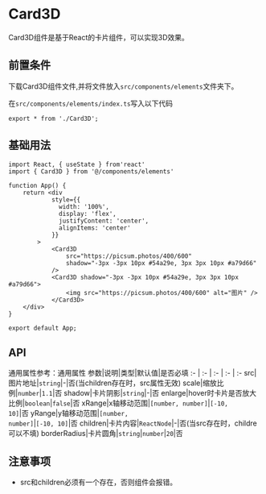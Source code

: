 # Card3D
Card3D组件是基于React的卡片组件，可以实现3D效果。

## 前置条件
下载Card3D组件文件,并将文件放入`src/components/elements`文件夹下。

在`src/components/elements/index.ts`写入以下代码
```tsx
export * from './Card3D';
```

## 基础用法
```tsx
import React, { useState } from'react'
import { Card3D } from '@/components/elements'

function App() {
    return <div
            style={{
              width: '100%',
              display: 'flex',
              justifyContent: 'center',
              alignItems: 'center'
            }}
        >
            <Card3D
                src="https://picsum.photos/400/600"
                shadow="-3px -3px 10px #54a29e, 3px 3px 10px #a79d66"
            />
            <Card3D shadow="-3px -3px 10px #54a29e, 3px 3px 10px #a79d66">
                <img src="https://picsum.photos/400/600" alt="图片" />
            </Card3D>
    </div>
}

export default App;
```

## API
通用属性参考：通用属性
参数|说明|类型|默认值|是否必填
:- | :- | :- | :- | :-
src|图片地址|<code>string</code>|-|否(当children存在时，src属性无效)
scale|缩放比例|<code>number</code>|<code>1.1</code>|否
shadow|卡片阴影|<code>string</code>|-|否
enlarge|hover时卡片是否放大比例|<code>boolean</code>|<code>false</code>|否
xRange|x轴移动范围|<code>[number, number]</code>|<code>[-10, 10]</code>|否
yRange|y轴移动范围|<code>[number, number]</code>|<code>[-10, 10]</code>|否
children|卡片内容|<code>ReactNode</code>|-|否(当src存在时，childre可以不填)
borderRadius|卡片圆角|<code>string</code>\|<code>number</code>|<code>20</code>|否

## 注意事项
- src和children必须有一个存在，否则组件会报错。